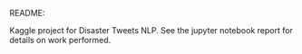 README:

Kaggle project for Disaster Tweets NLP. See the jupyter notebook report for details on work performed.
